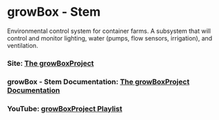 # growBox - Stem
Environmental control system for container farms. A subsystem that will control and monitor lighting, water (pumps, flow sensors, irrigation), and ventilation. 
### Site: [The growBoxProject](http://thegrowboxproject.com)
### growBox - Stem Documentation: [The growBoxProject Documentation](https://mjnshosting.atlassian.net/wiki/spaces/MKB/pages/1252950017/Stem)
### YouTube: [growBoxProject Playlist](https://www.youtube.com/watch?v=eSyloLOebXA&list=PLFwrukKhzwLi123Tsg_ZXVXs2WnTBKwnU)
